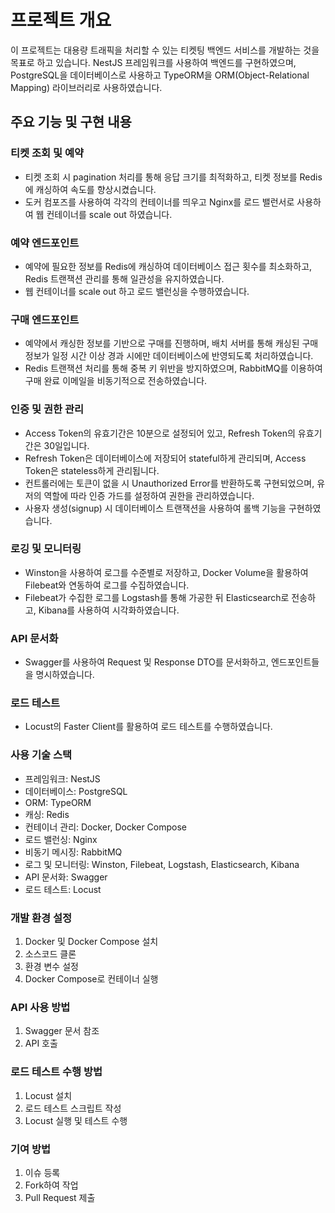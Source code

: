 

# 프로젝트 개요

이 프로젝트는 대용량 트래픽을 처리할 수 있는 티켓팅 백엔드 서비스를 개발하는 것을 목표로 하고 있습니다. NestJS 프레임워크를 사용하여 백엔드를 구현하였으며, PostgreSQL을 데이터베이스로 사용하고 TypeORM을 ORM(Object-Relational Mapping) 라이브러리로 사용하였습니다.


## 주요 기능 및 구현 내용

### 티켓 조회 및 예약
- 티켓 조회 시 pagination 처리를 통해 응답 크기를 최적화하고, 티켓 정보를 Redis에 캐싱하여 속도를 향상시켰습니다.
- 도커 컴포즈를 사용하여 각각의 컨테이너를 띄우고 Nginx를 로드 밸런서로 사용하여 웹 컨테이너를 scale out 하였습니다.

### 예약 엔드포인트
- 예약에 필요한 정보를 Redis에 캐싱하여 데이터베이스 접근 횟수를 최소화하고, Redis 트랜잭션 관리를 통해 일관성을 유지하였습니다.
- 웹 컨테이너를 scale out 하고 로드 밸런싱을 수행하였습니다.

### 구매 엔드포인트
- 예약에서 캐싱한 정보를 기반으로 구매를 진행하며, 배치 서버를 통해 캐싱된 구매 정보가 일정 시간 이상 경과 시에만 데이터베이스에 반영되도록 처리하였습니다.
- Redis 트랜잭션 처리를 통해 중복 키 위반을 방지하였으며, RabbitMQ를 이용하여 구매 완료 이메일을 비동기적으로 전송하였습니다.

### 인증 및 권한 관리
- Access Token의 유효기간은 10분으로 설정되어 있고, Refresh Token의 유효기간은 30일입니다.
- Refresh Token은 데이터베이스에 저장되어 stateful하게 관리되며, Access Token은 stateless하게 관리됩니다.
- 컨트롤러에는 토큰이 없을 시 Unauthorized Error를 반환하도록 구현되었으며, 유저의 역할에 따라 인증 가드를 설정하여 권한을 관리하였습니다.
- 사용자 생성(signup) 시 데이터베이스 트랜잭션을 사용하여 롤백 기능을 구현하였습니다.

### 로깅 및 모니터링
- Winston을 사용하여 로그를 수준별로 저장하고, Docker Volume을 활용하여 Filebeat와 연동하여 로그를 수집하였습니다.
- Filebeat가 수집한 로그를 Logstash를 통해 가공한 뒤 Elasticsearch로 전송하고, Kibana를 사용하여 시각화하였습니다.

### API 문서화
- Swagger를 사용하여 Request 및 Response DTO를 문서화하고, 엔드포인트들을 명시하였습니다.

### 로드 테스트
- Locust의 Faster Client를 활용하여 로드 테스트를 수행하였습니다.

### 사용 기술 스택

- 프레임워크: NestJS
- 데이터베이스: PostgreSQL
- ORM: TypeORM
- 캐싱: Redis
- 컨테이너 관리: Docker, Docker Compose
- 로드 밸런싱: Nginx
- 비동기 메시징: RabbitMQ
- 로그 및 모니터링: Winston, Filebeat, Logstash, Elasticsearch, Kibana
- API 문서화: Swagger
- 로드 테스트: Locust

### 개발 환경 설정

1. Docker 및 Docker Compose 설치
2. 소스코드 클론
3. 환경 변수 설정
4. Docker Compose로 컨테이너 실행

### API 사용 방법

1. Swagger 문서 참조
2. API 호출

### 로드 테스트 수행 방법

1. Locust 설치
2. 로드 테스트 스크립트 작성
3. Locust 실행 및 테스트 수행

### 기여 방법

1. 이슈 등록
2. Fork하여 작업
3. Pull Request 제출



